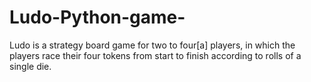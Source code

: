# Ludo-Python-game-
Ludo is a strategy board game for two to four[a] players, in which the players race their four tokens from start to finish according to rolls of a single die.
